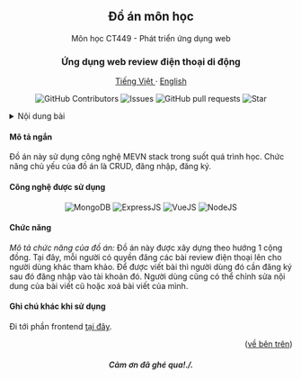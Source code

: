 <a id="readme-top"></a>
<div align="center">
  <h2 align="center">Đồ án môn học</h2>

  <p align="center">
    Môn học CT449 - Phát triển ứng dụng web
  </p>
  <h3 align="center">
    Ứng dụng web review điện thoại di động
  </h3>
  <p align="center">
    <a href="/readme.md">Tiếng Việt </a>
    ·
    <a href="/docs/readme_en.md">English</a>
  </p>
  <p align="center">
    <img alt="GitHub Contributors" src="https://img.shields.io/github/contributors/cqminh/CTU_proj_CT449_phone-review-backend" />
    <img alt="Issues" src="https://img.shields.io/github/issues/cqminh/CTU_proj_CT449_phone-review-backend?color=0088ff" />
    <img alt="GitHub pull requests" src="https://img.shields.io/github/issues-pr/cqminh/CTU_proj_CT449_phone-review-backend" />
    <img alt="Star" src="https://img.shields.io/github/stars/cqminh/CTU_proj_CT449_phone-review-backend" />
  </p>
</div>

<details>
  <summary>Nội dung bài</summary>
  <ol>
    <li><a href="#mô-tả-ngắn">Mô tả ngắn</a></li>
    <li><a href="#công-nghệ-được-sử-dụng">Công nghệ được sử dụng</a></li>
    <li>
      <a href="#chức-năng">Chức năng</a>
    </li>
    <li><a href="#ghi-chú-khác-khi-sử-dụng">Ghi chú</a></li>
  </ol>
</details>

#### Mô tả ngắn
Đồ án này sử dụng công nghệ MEVN stack trong suốt quá trình học. Chức năng chủ yếu của đồ án là CRUD, đăng nhập, đăng ký.

#### Công nghệ được sử dụng
<div align="center">
  <p align="center">
    <img alt="MongoDB" src="https://img.shields.io/badge/MongoDB-55AD47?logo=mongodb&logoColor=white" />
    <img alt="ExpressJS" src="https://img.shields.io/badge/ExpressJS-FFFFFF?logo=express&logoColor=black" />
    <img alt="VueJS" src="https://img.shields.io/badge/VueJS-47BA87?logo=vuedotjs&logoColor=white" />
    <img alt="NodeJS" src="https://img.shields.io/badge/NodeJS-6DA268?logo=nodedotjs&logoColor=white" />
  </p>
</div>

#### Chức năng
*Mô tả chức năng của đồ án:*
Đồ án này được xây dựng theo hướng 1 cộng đồng. Tại đây, mỗi người có quyền đăng các bài review điện thoại lên cho người dùng khác tham khảo. Để được viết bài thì người dùng đó cần đăng ký sau đó đăng nhập vào tài khoản đó. Người dùng cũng có thể chỉnh sửa nội dung của bài viết cũ hoặc xoá bài viết của mình.

#### Ghi chú khác khi sử dụng
Đi tới phần frontend [tại đây](https://github.com/cqminh/CTU_proj_CT449_phone-review-frontend.git).

<p align="right">(<a href="#readme-top">về bên trên</a>)</p>

<h6 align="center" style="font-weight: 600;">Cảm ơn đã ghé qua!./.</h6>
